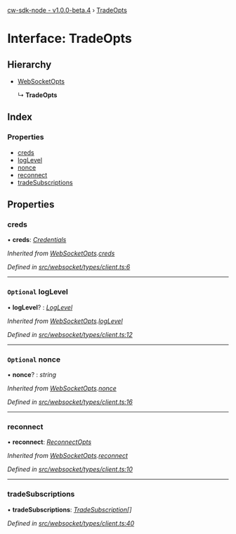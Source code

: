 [cw-sdk-node - v1.0.0-beta.4](../README.md) › [TradeOpts](tradeopts.md)

# Interface: TradeOpts

## Hierarchy

* [WebSocketOpts](websocketopts.md)

  ↳ **TradeOpts**

## Index

### Properties

* [creds](tradeopts.md#creds)
* [logLevel](tradeopts.md#optional-loglevel)
* [nonce](tradeopts.md#optional-nonce)
* [reconnect](tradeopts.md#reconnect)
* [tradeSubscriptions](tradeopts.md#tradesubscriptions)

## Properties

###  creds

• **creds**: *[Credentials](credentials.md)*

*Inherited from [WebSocketOpts](websocketopts.md).[creds](websocketopts.md#creds)*

*Defined in [src/websocket/types/client.ts:6](https://github.com/cryptowatch/cw-sdk-node/blob/53b8a13/src/websocket/types/client.ts#L6)*

___

### `Optional` logLevel

• **logLevel**? : *[LogLevel](../README.md#loglevel)*

*Inherited from [WebSocketOpts](websocketopts.md).[logLevel](websocketopts.md#optional-loglevel)*

*Defined in [src/websocket/types/client.ts:12](https://github.com/cryptowatch/cw-sdk-node/blob/53b8a13/src/websocket/types/client.ts#L12)*

___

### `Optional` nonce

• **nonce**? : *string*

*Inherited from [WebSocketOpts](websocketopts.md).[nonce](websocketopts.md#optional-nonce)*

*Defined in [src/websocket/types/client.ts:16](https://github.com/cryptowatch/cw-sdk-node/blob/53b8a13/src/websocket/types/client.ts#L16)*

___

###  reconnect

• **reconnect**: *[ReconnectOpts](reconnectopts.md)*

*Inherited from [WebSocketOpts](websocketopts.md).[reconnect](websocketopts.md#reconnect)*

*Defined in [src/websocket/types/client.ts:10](https://github.com/cryptowatch/cw-sdk-node/blob/53b8a13/src/websocket/types/client.ts#L10)*

___

###  tradeSubscriptions

• **tradeSubscriptions**: *[TradeSubscription](tradesubscription.md)[]*

*Defined in [src/websocket/types/client.ts:40](https://github.com/cryptowatch/cw-sdk-node/blob/53b8a13/src/websocket/types/client.ts#L40)*
